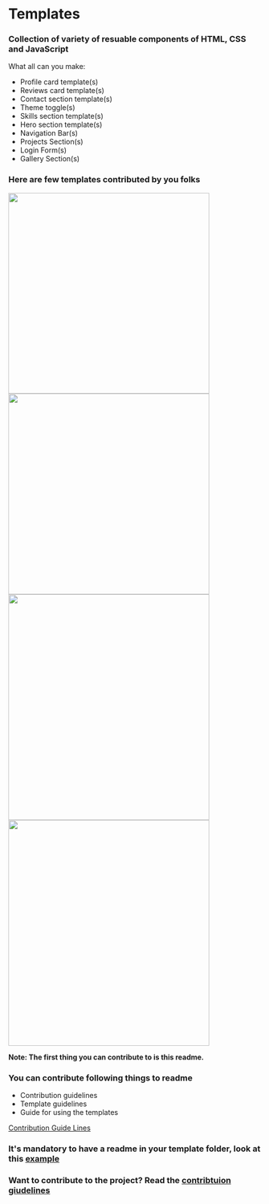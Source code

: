 # Templates

### Collection of variety of resuable components of HTML, CSS and JavaScript

What all can you make:

- Profile card template(s)
- Reviews card template(s)
- Contact section template(s)
- Theme toggle(s)
- Skills section template(s)
- Hero section template(s)
- Navigation Bar(s)
- Projects Section(s)
- Login Form(s)
- Gallery Section(s)

### Here are few templates contributed by you folks

<img src="https://github.com/mudit023/templates/blob/main/navbar-mobile/Screenshot-Close.png" width=400px align="left">
<img src="https://github.com/mudit023/templates/blob/main/navbar-mobile/Screenshot-Open.png" width=400px align="center">
<img src="https://github.com/mudit023/templates/blob/main/simple-profile-card/Screenshot%202022-04-10%20193922.png" width=400px height=450px align="left">
<img src="https://github.com/mudit023/templates/blob/main/stats-card-component/Screenshot-Mobile.jpg" width=400px height=450px>

**Note: The first thing you can contribute to is this readme.**

### You can contribute following things to readme

- Contribution guidelines
- Template guidelines
- Guide for using the templates

[Contribution Guide Lines](https://github.com/mudit023/templates/blob/main/CONTRIBUTING.md)

### It's mandatory to have a readme in your template folder, look at this [example](https://github.com/mudit023/templates/blob/main/nft-preview-card/README.md)

### Want to contribute to the project? Read the [contribtuion giudelines](https://github.com/mudit023/templates/blob/main/Contribution.md)
